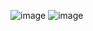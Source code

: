 ![image](https://github.com/user-attachments/assets/57177b6f-c29f-4061-830d-255cf46c090d)
![image](https://github.com/user-attachments/assets/c8e08084-4bcd-423d-846e-e0895b0a337a)



